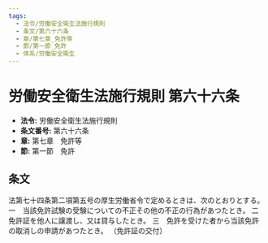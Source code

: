 ```yaml
---
tags:
  - 法令/労働安全衛生法施行規則
  - 条文/第六十六条
  - 章/第七章_免許等
  - 節/第一節_免許
  - 体系/労働安全衛生
---
```

# 労働安全衛生法施行規則 第六十六条

- **法令:** 労働安全衛生法施行規則
- **条文番号:** 第六十六条
- **章:** 第七章　免許等
- **節:** 第一節　免許

## 条文
法第七十四条第二項第五号の厚生労働省令で定めるときは、次のとおりとする。
一　当該免許試験の受験についての不正その他の不正の行為があつたとき。
二　免許証を他人に譲渡し、又は貸与したとき。
三　免許を受けた者から当該免許の取消しの申請があつたとき。
（免許証の交付）

